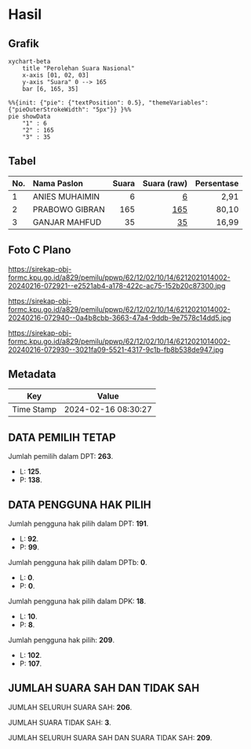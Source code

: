 # Hasil

## Grafik

```mermaid
xychart-beta
    title "Perolehan Suara Nasional"
    x-axis [01, 02, 03]
    y-axis "Suara" 0 --> 165
    bar [6, 165, 35]
```

```mermaid
%%{init: {"pie": {"textPosition": 0.5}, "themeVariables": {"pieOuterStrokeWidth": "5px"}} }%%
pie showData
    "1" : 6
    "2" : 165
    "3" : 35
```

## Tabel

| No. | Nama Paslon    | Suara | Suara (raw) | Persentase |
|:--- |:-------------- | -----:| -----------:| ----------:|
| 1   | ANIES MUHAIMIN | 6     | [6][p-1]    | 2,91       |
| 2   | PRABOWO GIBRAN | 165   | [165][p-2]  | 80,10      |
| 3   | GANJAR MAHFUD  | 35    | [35][p-3]   | 16,99      |


[p-1]: https://github.com/gigit-pemilu/pemilu-2024/blob/main/pilpres/hitung-suara/sub/62-kalimantan-tengah/sub/12-murung-raya/sub/02-tanah-siang/sub/1014-saripoi/sub/002-tps/sub/paslon-1.txt
[p-2]: https://github.com/gigit-pemilu/pemilu-2024/blob/main/pilpres/hitung-suara/sub/62-kalimantan-tengah/sub/12-murung-raya/sub/02-tanah-siang/sub/1014-saripoi/sub/002-tps/sub/paslon-2.txt
[p-3]: https://github.com/gigit-pemilu/pemilu-2024/blob/main/pilpres/hitung-suara/sub/62-kalimantan-tengah/sub/12-murung-raya/sub/02-tanah-siang/sub/1014-saripoi/sub/002-tps/sub/paslon-3.txt

## Foto C Plano

https://sirekap-obj-formc.kpu.go.id/a829/pemilu/ppwp/62/12/02/10/14/6212021014002-20240216-072921--e2521ab4-a178-422c-ac75-152b20c87300.jpg

https://sirekap-obj-formc.kpu.go.id/a829/pemilu/ppwp/62/12/02/10/14/6212021014002-20240216-072940--0a4b8cbb-3663-47a4-9ddb-9e7578c14dd5.jpg

https://sirekap-obj-formc.kpu.go.id/a829/pemilu/ppwp/62/12/02/10/14/6212021014002-20240216-072930--3021fa09-5521-4317-9c1b-fb8b538de947.jpg


## Metadata

| Key        | Value               |
| ---------- | ------------------- |
| Time Stamp | 2024-02-16 08:30:27 |


## DATA PEMILIH TETAP

Jumlah pemilih dalam DPT: **263**.
 * L: **125**.
 * P: **138**.

## DATA PENGGUNA HAK PILIH

Jumlah pengguna hak pilih dalam DPT: **191**.
 * L: **92**.
 * P: **99**.

Jumlah pengguna hak pilih dalam DPTb: **0**.
 * L: **0**.
 * P: **0**.

Jumlah pengguna hak pilih dalam DPK: **18**.
 * L: **10**.
 * P: **8**.

Jumlah pengguna hak pilih: **209**.
 * L: **102**.
 * P: **107**.

## JUMLAH SUARA SAH DAN TIDAK SAH

JUMLAH SELURUH SUARA SAH: **206**.

JUMLAH SUARA TIDAK SAH: **3**.

JUMLAH SELURUH SUARA SAH DAN SUARA TIDAK SAH: **209**.


